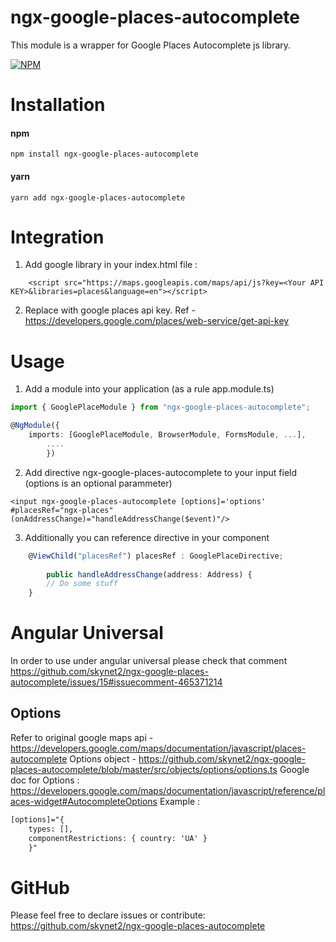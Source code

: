 # ngx-google-places-autocomplete
This module is a wrapper for Google Places Autocomplete js library.

[![NPM](https://nodei.co/npm/ngx-google-places-autocomplete.png)](https://nodei.co/npm/ngx-google-places-autocomplete/)

# Installation
#### npm
```
npm install ngx-google-places-autocomplete
```
#### yarn
```
yarn add ngx-google-places-autocomplete
```
# Integration
1. Add google library in your index.html file :
```
    <script src="https://maps.googleapis.com/maps/api/js?key=<Your API KEY>&libraries=places&language=en"></script>
```
2. Replace <You API KEY> with google places api key. Ref - https://developers.google.com/places/web-service/get-api-key

# Usage
1. Add a module into your application (as a rule app.module.ts)
```ts
import { GooglePlaceModule } from "ngx-google-places-autocomplete";

@NgModule({
    imports: [GooglePlaceModule, BrowserModule, FormsModule, ...],
        ....
        })
```
2. Add directive ngx-google-places-autocomplete to your input field (options is an optional parammeter)
```
<input ngx-google-places-autocomplete [options]='options' #placesRef="ngx-places" (onAddressChange)="handleAddressChange($event)"/>
```
3. Additionally you can reference directive in your component
```ts
    @ViewChild("placesRef") placesRef : GooglePlaceDirective;
    
        public handleAddressChange(address: Address) {
        // Do some stuff
    }
```

# Angular Universal
In order to use under angular universal please check that comment https://github.com/skynet2/ngx-google-places-autocomplete/issues/15#issuecomment-465371214

## Options
Refer to original google maps api - https://developers.google.com/maps/documentation/javascript/places-autocomplete
Options object - https://github.com/skynet2/ngx-google-places-autocomplete/blob/master/src/objects/options/options.ts
Google doc for Options : https://developers.google.com/maps/documentation/javascript/reference/places-widget#AutocompleteOptions
Example :
```html  
[options]="{
    types: [],
    componentRestrictions: { country: 'UA' }
    }"
```

# GitHub
Please feel free to declare issues or contribute: https://github.com/skynet2/ngx-google-places-autocomplete
